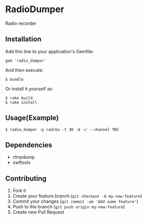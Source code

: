 # RadioDumper

Radio recorder

## Installation

Add this line to your application's Gemfile:

    gem 'radio_dumper'

And then execute:

    $ bundle

Or install it yourself as:

    $ rake build
    $ rake install

## Usage(Example)

    $ radio_dumper -p radiko -t 30 -d ~/ --channel TBS

## Dependencies

* rtmpdump
* swftools

## Contributing

1. Fork it
2. Create your feature branch (`git checkout -b my-new-feature`)
3. Commit your changes (`git commit -am 'Add some feature'`)
4. Push to the branch (`git push origin my-new-feature`)
5. Create new Pull Request
